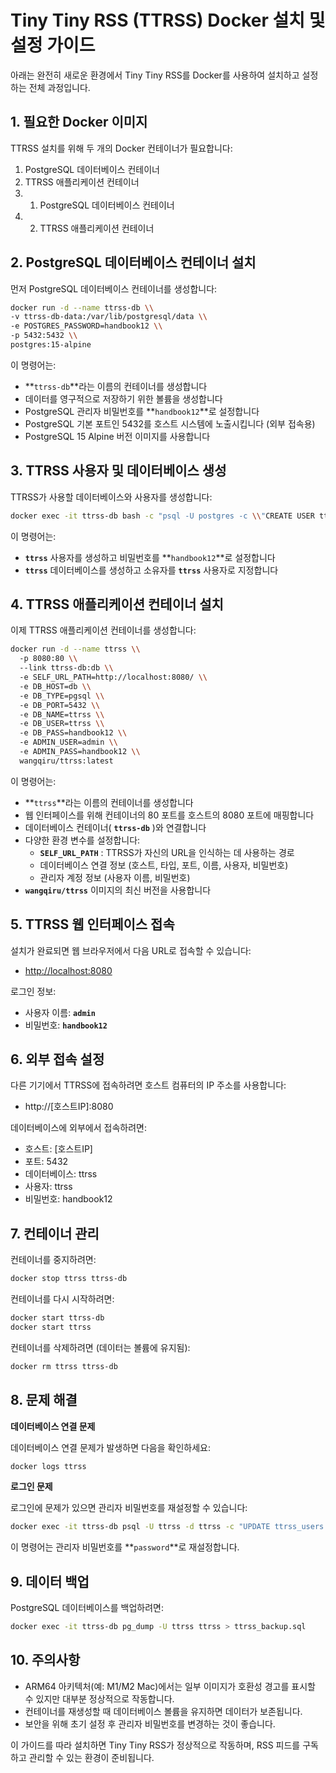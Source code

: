 # **Tiny Tiny RSS (TTRSS) Docker 설치 및 설정 가이드**

아래는 완전히 새로운 환경에서 Tiny Tiny RSS를 Docker를 사용하여 설치하고 설정하는 전체 과정입니다.

## **1. 필요한 Docker 이미지**

TTRSS 설치를 위해 두 개의 Docker 컨테이너가 필요합니다:

1. PostgreSQL 데이터베이스 컨테이너
2. TTRSS 애플리케이션 컨테이너
3. 1. PostgreSQL 데이터베이스 컨테이너
4. 2. TTRSS 애플리케이션 컨테이너

## **2. PostgreSQL 데이터베이스 컨테이너 설치**

먼저 PostgreSQL 데이터베이스 컨테이너를 생성합니다:

```bash
docker run -d --name ttrss-db \\
-v ttrss-db-data:/var/lib/postgresql/data \\
-e POSTGRES_PASSWORD=handbook12 \\
-p 5432:5432 \\
postgres:15-alpine
```

이 명령어는:

* **`ttrss-db`**라는 이름의 컨테이너를 생성합니다
* 데이터를 영구적으로 저장하기 위한 볼륨을 생성합니다
* PostgreSQL 관리자 비밀번호를 **`handbook12`**로 설정합니다
* PostgreSQL 기본 포트인 5432를 호스트 시스템에 노출시킵니다 (외부 접속용)
* PostgreSQL 15 Alpine 버전 이미지를 사용합니다

## **3. TTRSS 사용자 및 데이터베이스 생성**

TTRSS가 사용할 데이터베이스와 사용자를 생성합니다:

```bash
docker exec -it ttrss-db bash -c "psql -U postgres -c \\"CREATE USER ttrss WITH PASSWORD 'handbook12';\\" && psql -U postgres -c \\"CREATE DATABASE ttrss OWNER ttrss;\\""
```

이 명령어는:

* **`ttrss`** 사용자를 생성하고 비밀번호를 **`handbook12`**로 설정합니다
* **`ttrss`** 데이터베이스를 생성하고 소유자를 **`ttrss`** 사용자로 지정합니다

## **4. TTRSS 애플리케이션 컨테이너 설치**

이제 TTRSS 애플리케이션 컨테이너를 생성합니다:

```bash
docker run -d --name ttrss \\
  -p 8080:80 \\
  --link ttrss-db:db \\
  -e SELF_URL_PATH=http://localhost:8080/ \\
  -e DB_HOST=db \\
  -e DB_TYPE=pgsql \\
  -e DB_PORT=5432 \\
  -e DB_NAME=ttrss \\
  -e DB_USER=ttrss \\
  -e DB_PASS=handbook12 \\
  -e ADMIN_USER=admin \\
  -e ADMIN_PASS=handbook12 \\
  wangqiru/ttrss:latest
```

이 명령어는:

* **`ttrss`**라는 이름의 컨테이너를 생성합니다
* 웹 인터페이스를 위해 컨테이너의 80 포트를 호스트의 8080 포트에 매핑합니다
* 데이터베이스 컨테이너( **`ttrss-db`** )와 연결합니다
* 다양한 환경 변수를 설정합니다:
  * **`SELF_URL_PATH`** : TTRSS가 자신의 URL을 인식하는 데 사용하는 경로
  * 데이터베이스 연결 정보 (호스트, 타입, 포트, 이름, 사용자, 비밀번호)
  * 관리자 계정 정보 (사용자 이름, 비밀번호)
* **`wangqiru/ttrss`** 이미지의 최신 버전을 사용합니다

## **5. TTRSS 웹 인터페이스 접속**

설치가 완료되면 웹 브라우저에서 다음 URL로 접속할 수 있습니다:

* [http://localhost:8080](http://localhost:8080)

로그인 정보:

* 사용자 이름: **`admin`**
* 비밀번호: **`handbook12`**

## **6. 외부 접속 설정**

다른 기기에서 TTRSS에 접속하려면 호스트 컴퓨터의 IP 주소를 사용합니다:

* http://[호스트IP]:8080

데이터베이스에 외부에서 접속하려면:

* 호스트: [호스트IP]
* 포트: 5432
* 데이터베이스: ttrss
* 사용자: ttrss
* 비밀번호: handbook12

## **7. 컨테이너 관리**

컨테이너를 중지하려면:

```bash
docker stop ttrss ttrss-db
```

컨테이너를 다시 시작하려면:

```bash
docker start ttrss-db
docker start ttrss
```

컨테이너를 삭제하려면 (데이터는 볼륨에 유지됨):

```bash
docker rm ttrss ttrss-db
```

## **8. 문제 해결**

**데이터베이스 연결 문제**

데이터베이스 연결 문제가 발생하면 다음을 확인하세요:

```bash
docker logs ttrss
```

**로그인 문제**

로그인에 문제가 있으면 관리자 비밀번호를 재설정할 수 있습니다:

```bash
docker exec -it ttrss-db psql -U ttrss -d ttrss -c "UPDATE ttrss_users SET pwd_hash = 'SHA1:5baa61e4c9b93f3f0682250b6cf8331b7ee68fd8' WHERE login = 'admin';"
```

이 명령어는 관리자 비밀번호를 **`password`**로 재설정합니다.

## **9. 데이터 백업**

PostgreSQL 데이터베이스를 백업하려면:

```bash
docker exec -it ttrss-db pg_dump -U ttrss ttrss > ttrss_backup.sql
```

## **10. 주의사항**

* ARM64 아키텍처(예: M1/M2 Mac)에서는 일부 이미지가 호환성 경고를 표시할 수 있지만 대부분 정상적으로 작동합니다.
* 컨테이너를 재생성할 때 데이터베이스 볼륨을 유지하면 데이터가 보존됩니다.
* 보안을 위해 초기 설정 후 관리자 비밀번호를 변경하는 것이 좋습니다.

이 가이드를 따라 설치하면 Tiny Tiny RSS가 정상적으로 작동하며, RSS 피드를 구독하고 관리할 수 있는 환경이 준비됩니다.
